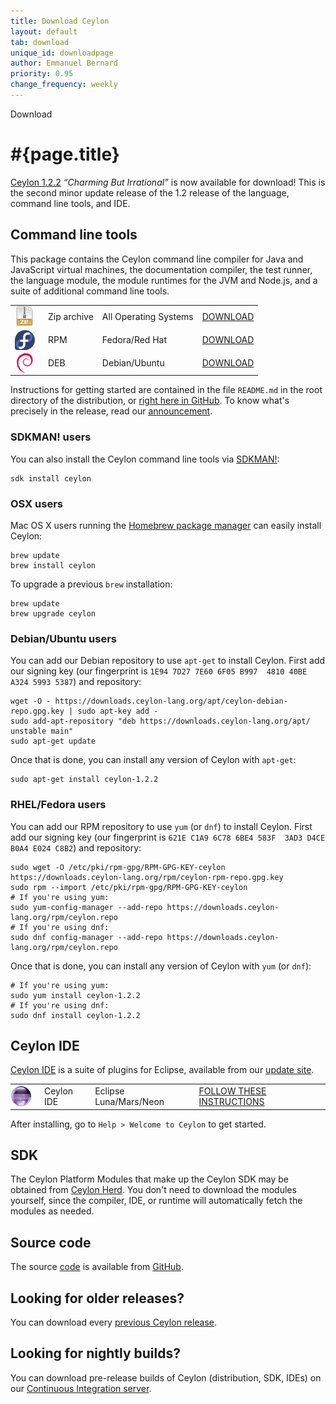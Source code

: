 ```yaml
---
title: Download Ceylon
layout: default
tab: download
unique_id: downloadpage
author: Emmanuel Bernard
priority: 0.95
change_frequency: weekly
---
```

<div id="banner"><div id="text">Download</div></div>

# #{page.title}

[Ceylon 1.2.2][1.2.2] _&ldquo;Charming But Irrational&rdquo;_ 
is now available for download! This is the second minor update release of
the 1.2 release of the language, command line tools, and IDE.

## Command line tools

This package contains the Ceylon command line compiler for 
Java and JavaScript virtual machines, the documentation 
compiler, the test runner, the language module, the module 
runtimes for the JVM and Node.js, and a suite of additional 
command line tools.

[1.2.2]: /blog/2016/03/11/ceylon-1-2-2/

<table>
    <tr>
        <td>
        <a href="/download/dist/1_2_2" 
           title='Download the Zip archive'
           onClick="javascript: _gaq.push(['_trackPageview', '/download/dist/1_2_2?utm_source=download&amp;utm_medium=web&amp;utm_content=dist&amp;utm_campaign=latestrelease']);">
           <img src="/images/download/package-zip.png" style="vertical-align: middle; float: right; margin-right: 0.5em"/>
        </a>
        </td>
        <td>Zip archive</td>
        <td>All Operating Systems</td>
        <td>
        <a href="/download/dist/1_2_2" 
           title='Download the Zip archive'
           class='bubble-button'
           onClick="javascript: _gaq.push(['_trackPageview', '/download/dist/1_2_2?utm_source=download&amp;utm_medium=web&amp;utm_content=dist&amp;utm_campaign=latestrelease']);">
           DOWNLOAD
        </a>
        </td>
    </tr>
    <tr>
        <td>
        <a href="/download/dist/1_2_2_rpm" 
           title='Download the RPM'
           onClick="javascript: _gaq.push(['_trackPageview', '/download/dist/1_2_2_rpm?utm_source=download&amp;utm_medium=web&amp;utm_content=dist&amp;utm_campaign=latestrelease']);">
           <img src="/images/download/package-fedora.png" style="vertical-align: middle; float: right; margin-right: 0.5em"/>
        </a>
        </td>
        <td>RPM</td>
        <td>Fedora/Red Hat</td>
        <td>
        <a href="/download/dist/1_2_2_rpm" 
           title='Download the RPM'
           class='bubble-button'
           onClick="javascript: _gaq.push(['_trackPageview', '/download/dist/1_2_2_rpm?utm_source=download&amp;utm_medium=web&amp;utm_content=dist&amp;utm_campaign=latestrelease']);">
           DOWNLOAD
        </a>
        </td>
    </tr>
    <tr>
        <td>
        <a href="/download/dist/1_2_2_deb" 
           title='Download the Debian package'
           onClick="javascript: _gaq.push(['_trackPageview', '/download/dist/1_2_2_deb?utm_source=download&amp;utm_medium=web&amp;utm_content=dist&amp;utm_campaign=latestrelease']);">
           <img src="/images/download/package-debian.png" style="vertical-align: middle; float: right; margin-right: 0.5em"/>
        </a>
        </td>
        <td>DEB</td>
        <td>Debian/Ubuntu</td>
        <td>
        <a href="/download/dist/1_2_2_deb" 
           title='Download the Debian package'
           class='bubble-button'
           onClick="javascript: _gaq.push(['_trackPageview', '/download/dist/1_2_2_deb?utm_source=download&amp;utm_medium=web&amp;utm_content=dist&amp;utm_campaign=latestrelease']);">
           DOWNLOAD
        </a>
        </td>
    </tr>
</table>

Instructions for getting started are contained in the file
`README.md` in the root directory of the distribution, or
[right here in GitHub][ceylon-dist readme]. To know what's 
precisely in the release, read our [announcement][1.2.2].

[ceylon-dist readme]: https://github.com/ceylon/ceylon-dist/blob/master/README.md 

### SDKMAN! users

You can also install the Ceylon command line tools via [SDKMAN!](http://sdkman.io/):

<!-- lang: none -->
    sdk install ceylon

### OSX users

Mac OS X users running the [Homebrew package manager](http://mxcl.github.com/homebrew/) 
can easily install Ceylon:

<!-- lang: bash -->
    brew update
    brew install ceylon

To upgrade a previous `brew` installation:

<!-- lang: bash -->
    brew update
    brew upgrade ceylon

### Debian/Ubuntu users

You can add our Debian repository to use `apt-get` to install Ceylon. First add our signing key (our fingerprint
is `1E94 7D27 7E60 6F05 B997  4810 40BE A324 5993 5387`) and repository:

<!-- lang: bash -->
    wget -O - https://downloads.ceylon-lang.org/apt/ceylon-debian-repo.gpg.key | sudo apt-key add -
    sudo add-apt-repository "deb https://downloads.ceylon-lang.org/apt/ unstable main"
    sudo apt-get update

Once that is done, you can install any version of Ceylon with `apt-get`:

<!-- lang: bash -->
    sudo apt-get install ceylon-1.2.2

### RHEL/Fedora users

You can add our RPM repository to use `yum` (or `dnf`) to install Ceylon. First add our signing key (our fingerprint
is `621E C1A9 6C78 6BE4 583F  3AD3 D4CE B0A4 E024 C8B2`) and repository:

<!-- lang: bash -->
    sudo wget -O /etc/pki/rpm-gpg/RPM-GPG-KEY-ceylon https://downloads.ceylon-lang.org/rpm/ceylon-rpm-repo.gpg.key
    sudo rpm --import /etc/pki/rpm-gpg/RPM-GPG-KEY-ceylon
    # If you're using yum:
    sudo yum-config-manager --add-repo https://downloads.ceylon-lang.org/rpm/ceylon.repo
    # If you're using dnf:
    sudo dnf config-manager --add-repo https://downloads.ceylon-lang.org/rpm/ceylon.repo

Once that is done, you can install any version of Ceylon with `yum` (or `dnf`):

<!-- lang: bash -->
    # If you're using yum:
    sudo yum install ceylon-1.2.2
    # If you're using dnf:
    sudo dnf install ceylon-1.2.2

## Ceylon IDE

[Ceylon IDE][ide] is a suite of plugins for Eclipse, available 
from our [update site][update site].

[ide]: /documentation/current/ide
[update site]: /documentation/current/ide/install?utm_source=download&utm_medium=web&utm_content=ide-install&utm_campaign=IDE_latestrelease

<table>
    <tr>
        <td>
        <a href="/documentation/current/ide/install" 
           title='Install the IDE'
           onClick="javascript: _gaq.push(['_trackPageview', '/documentation/current/ide/install?utm_source=download&amp;utm_medium=web&amp;utm_content=dist&amp;utm_campaign=latestrelease']);">
           <img src="/images/download/eclipse-ide.png" style="vertical-align: middle; float: right; margin-right: 0.5em"/>
        </a>
        </td>
        <td>Ceylon IDE</td>
        <td>Eclipse Luna/Mars/Neon</td>
        <td>
        <a href="/documentation/current/ide/install" 
           title='Install the IDE'
           class='bubble-button'
           onClick="javascript: _gaq.push(['_trackPageview', '/documentation/current/ide/install?utm_source=download&amp;utm_medium=web&amp;utm_content=dist&amp;utm_campaign=latestrelease']);">
           FOLLOW THESE INSTRUCTIONS
        </a>
        </td>
    </tr>
</table>

<!--
<table>
    <tr>
        <td>
        <a href='http://marketplace.eclipse.org/marketplace-client-intro?mpc_install=185799' 
          title='Drag and drop into a running Eclipse Luna workspace to install Ceylon IDE'>
          <img src='http://marketplace.eclipse.org/misc/installbutton.png' style="vertical-align: middle; float: right; margin-right: 0.5em"/>
        </a>
        </td>
        <td>Ceylon IDE</td>
        <td>Eclipse Luna</td>
        <td>
        <a href='http://marketplace.eclipse.org/marketplace-client-intro?mpc_install=185799' 
           title='Drag and drop into a running Eclipse Indigo workspace to install Ceylon IDE' 
           style='font-weight:bold;text-decoration:none'> 
          drag and drop into a running Eclipse workspace
        </a>
        </td>
    </tr>
</table>
-->

After installing, go to `Help > Welcome to Ceylon` to get started.

## SDK

The Ceylon Platform Modules that make up the Ceylon SDK may be 
obtained from [Ceylon Herd](https://herd.ceylon-lang.org). 
You don't need to download the modules yourself, since the
compiler, IDE, or runtime will automatically fetch the modules 
as needed.

## Source code

The source [code](/code) is available from [GitHub](http://ceylon.github.com).

## Looking for older releases?

You can download every [previous Ceylon release](/download-archive).

## Looking for nightly builds?

You can download pre-release builds of Ceylon (distribution, SDK, IDEs) on our
[Continuous Integration server](https://ci-ceylon.rhcloud.com/).
